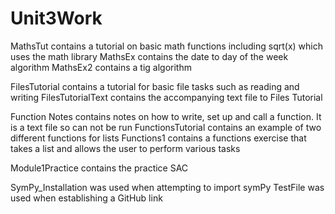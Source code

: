# Unit3Work
MathsTut contains a tutorial on basic math functions including sqrt(x) which uses the math library
MathsEx contains the date to day of the week algorithm
MathsEx2 contains a tig algorithm

FilesTutorial contains a tutorial for basic file tasks such as reading and writing
FilesTutorialText contains the accompanying text file to Files Tutorial

Function Notes contains notes on how to write, set up and call a function. It is a text file so can not be run
FunctionsTutorial contains an example of two different functions for lists
Functions1 contains a functions exercise that takes a list and allows the user to perform various tasks

Module1Practice contains the practice SAC

SymPy_Installation was used when attempting to import symPy
TestFile was used when establishing a GitHub link